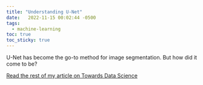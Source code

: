 ```yaml
---
title: "Understanding U-Net"
date:   2022-11-15 00:02:44 -0500
tags:
  - machine-learning
toc: true
toc_sticky: true
---
```


U-Net has become the go-to method for image segmentation. But how did it come to be?

[Read the rest of my article on Towards Data Science](https://medium.com/towards-data-science/understanding-u-net-61276b10f360)